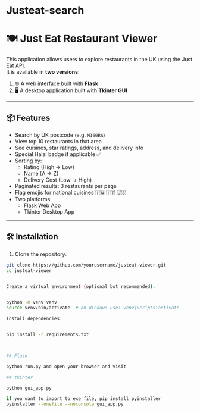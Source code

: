 # Justeat-search

# 🍽 Just Eat Restaurant Viewer

This application allows users to explore restaurants in the UK using the Just Eat API.  
It is available in **two versions**:

1. 🌐 A web interface built with **Flask**  
2. 🖥 A desktop application built with **Tkinter GUI**

---

## 📦 Features

- Search by UK postcode (e.g. `M160RA`)
- View top 10 restaurants in that area
- See cuisines, star ratings, address, and delivery info
- Special Halal badge if applicable ✅
- Sorting by:
  - Rating (High → Low)
  - Name (A → Z)
  - Delivery Cost (Low → High)
- Paginated results: 3 restaurants per page
- Flag emojis for national cuisines 🇮🇳 🇮🇹 🇺🇸
- Two platforms:
  - Flask Web App
  - Tkinter Desktop App

---

## 🛠 Installation

1. Clone the repository:

```bash
git clone https://github.com/yourusername/justeat-viewer.git
cd justeat-viewer


Create a virtual environment (optional but recommended):


python -m venv venv
source venv/bin/activate  # on Windows use: venv\Scripts\activate

Install dependencies:


pip install -r requirements.txt



## Flask 

python run.py and open your browser and visit 

## tkinter

python gui_app.py

if you want to import to exe file, pip install pyinstaller
pyinstaller --onefile --noconsole gui_app.py